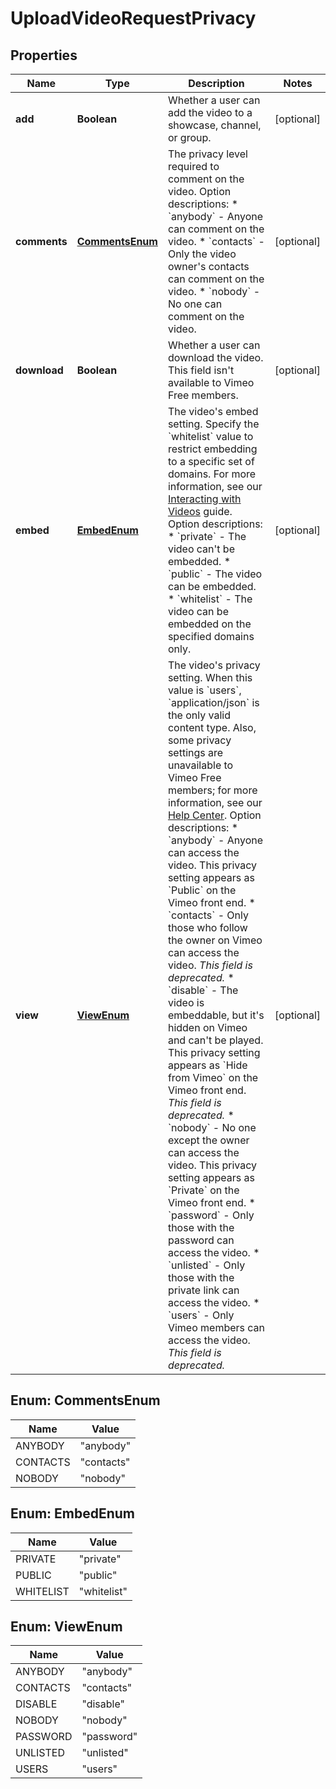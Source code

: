 

# UploadVideoRequestPrivacy


## Properties

| Name | Type | Description | Notes |
|------------ | ------------- | ------------- | -------------|
|**add** | **Boolean** | Whether a user can add the video to a showcase, channel, or group. |  [optional] |
|**comments** | [**CommentsEnum**](#CommentsEnum) | The privacy level required to comment on the video.  Option descriptions:  * &#x60;anybody&#x60; - Anyone can comment on the video.  * &#x60;contacts&#x60; - Only the video owner&#39;s contacts can comment on the video.  * &#x60;nobody&#x60; - No one can comment on the video.  |  [optional] |
|**download** | **Boolean** | Whether a user can download the video. This field isn&#39;t available to Vimeo Free members. |  [optional] |
|**embed** | [**EmbedEnum**](#EmbedEnum) | The video&#39;s embed setting. Specify the &#x60;whitelist&#x60; value to restrict embedding to a specific set of domains. For more information, see our [Interacting with Videos](https://developer.vimeo.com/api/guides/videos/interact#set-off-site-privacy) guide.  Option descriptions:  * &#x60;private&#x60; - The video can&#39;t be embedded.  * &#x60;public&#x60; - The video can be embedded.  * &#x60;whitelist&#x60; - The video can be embedded on the specified domains only.  |  [optional] |
|**view** | [**ViewEnum**](#ViewEnum) | The video&#39;s privacy setting. When this value is &#x60;users&#x60;, &#x60;application/json&#x60; is the only valid content type. Also, some privacy settings are unavailable to Vimeo Free members; for more information, see our [Help Center](https://vimeo.zendesk.com/hc/en-us/articles/224817847).  Option descriptions:  * &#x60;anybody&#x60; - Anyone can access the video. This privacy setting appears as &#x60;Public&#x60; on the Vimeo front end.  * &#x60;contacts&#x60; - Only those who follow the owner on Vimeo can access the video. _This field is deprecated._  * &#x60;disable&#x60; - The video is embeddable, but it&#39;s hidden on Vimeo and can&#39;t be played. This privacy setting appears as &#x60;Hide from Vimeo&#x60; on the Vimeo front end. _This field is deprecated._  * &#x60;nobody&#x60; - No one except the owner can access the video. This privacy setting appears as &#x60;Private&#x60; on the Vimeo front end.  * &#x60;password&#x60; - Only those with the password can access the video.  * &#x60;unlisted&#x60; - Only those with the private link can access the video.  * &#x60;users&#x60; - Only Vimeo members can access the video. _This field is deprecated._  |  [optional] |



## Enum: CommentsEnum

| Name | Value |
|---- | -----|
| ANYBODY | &quot;anybody&quot; |
| CONTACTS | &quot;contacts&quot; |
| NOBODY | &quot;nobody&quot; |



## Enum: EmbedEnum

| Name | Value |
|---- | -----|
| PRIVATE | &quot;private&quot; |
| PUBLIC | &quot;public&quot; |
| WHITELIST | &quot;whitelist&quot; |



## Enum: ViewEnum

| Name | Value |
|---- | -----|
| ANYBODY | &quot;anybody&quot; |
| CONTACTS | &quot;contacts&quot; |
| DISABLE | &quot;disable&quot; |
| NOBODY | &quot;nobody&quot; |
| PASSWORD | &quot;password&quot; |
| UNLISTED | &quot;unlisted&quot; |
| USERS | &quot;users&quot; |



